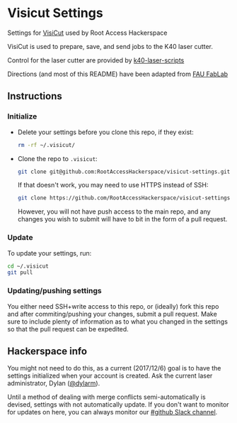 # Visicut Settings

Settings for [VisiCut](https://github.com/t-oster/VisiCut) used by Root Access Hackerspace

VisiCut is used to prepare, save, and send jobs to the K40 laser cutter.

Control for the laser cutter are provided by [k40-laser-scripts](https://github.com/RootAccessHackerspace/k40-laser-scripts)

Directions (and most of this README) have been adapted from [FAU FabLab](https://github.com/fau-fablab)

## Instructions

### Initialize
 * Delete your settings before you clone this repo, if they exist:
    
    ```bash
    rm -rf ~/.visicut/
    ```

 * Clone the repo to `.visicut`:
    
    ```bash
    git clone git@github.com:RootAccessHackerspace/visicut-settings.git .visicut
    ```
    If that doesn't work, you may need to use HTTPS instead of SSH:
    ```bash
    git clone https://github.com/RootAccessHackerspace/visicut-settings.git .visicut
    ```
    However, you will not have push access to the main repo, and any changes you wish to submit will have to bit in the form of a pull request.

### Update
To update your settings, run:
```bash
cd ~/.visicut
git pull
```

### Updating/pushing settings
You either need SSH+write access to this repo, or (ideally) fork this repo and after commiting/pushing your changes, submit a pull request.
Make sure to include plenty of information as to what you changed in the settings so that the pull request can be expedited.

## Hackerspace info
You might not need to do this, as a current (2017/12/6) goal is to have the settings initialized when your account is created.
Ask the current laser administrator, Dylan ([@dylarm](https://github.com/dylarm)).

Until a method of dealing with merge conflicts semi-automatically is devised, settings with not automatically update.
If you don't want to monitor for updates on here, you can always monitor our [#github Slack channel](https://root-access.slack.com/messages/C86SU5VK2/).
